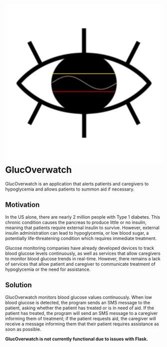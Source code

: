 

# ![alt text](https://github.com/teamcharliegithub/glucoverwatch/blob/main/glucoverwatch-resize.png "GlucOverwatch Logo") GlucOverwatch

GlucOverwatch is an application that alerts patients and caregivers to hypoglycemia and allows patients to summon aid if necessary.

## Motivation

In the US alone, there are nearly 2 million people with Type 1 diabetes. This chronic condition causes the pancreas to produce little or no insulin, meaning that patients require external insulin to survive. However, external insulin administration can lead to hypoglycemia, or low blood sugar, a potentially life-threatening condition which requires immediate treatment.

Glucose monitoring companies have already developed devices to track blood glucose levels continuously, as well as services that allow caregivers to monitor blood glucose trends in real-time. However, there remains a lack of services that allow patient and caregiver to communicate treatment of hypoglycemia or the need for assistance. 


## Solution

GlucOverwatch monitors blood glucose values continuously. When low blood glucose is detected, the program sends an SMS message to the patient, asking whether the patient has treated or is in need of aid. If the patient has treated, the program will send an SMS message to a caregiver informing them of treatment; if the patient requests aid, the caregiver will receive a message informing them that their patient requires assistance as soon as possible.

**GlucOverwatch is not currently functional due to issues with Flask.**
